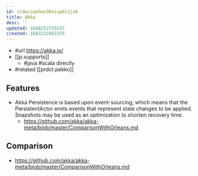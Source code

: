 ```yaml
---
id: zi4wciqohwv30xiup8v1jak
title: Akka
desc: ''
updated: 1698252759197
created: 1683232881555
---
```


- #url https://akka.io/
- [[p.supports]] 
  - #java #scala directly
- #related [[prdct.pekko]]

## Features

- Akka Persistence is based upon event-sourcing, which means that the PersistentActor emits events that represent state changes to be applied. Snapshots may be used as an optimization to shorten recovery time.
  - https://github.com/akka/akka-meta/blob/master/ComparisonWithOrleans.md
  
## Comparison

- https://github.com/akka/akka-meta/blob/master/ComparisonWithOrleans.md
